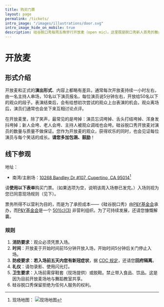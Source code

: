```yaml
---
title: 购买门票
layout: page
permalink: /tickets/
intro_image: "/images/illustrations/door.svg"
intro_image_hide_on_mobile: true
description: 硅谷脱口秀每周五晚举行开放麦（open mic）。这里既是脱口秀新人首秀的舞台，也是脱口秀老司机试炼新段子、打磨老段子的地方。
---
```


# 开放麦

## 形式介绍

开放麦和正式的**演出形式**、内容上都略有差异。通常每次开放麦持续一小时左右，由一名主持人串场，10名以下演员报名，每位演员说5分钟左右，开放给50名以下的观众的段子。表演结束后，会有给想初次尝试的观众上台表演的机会。观众离场后，演员们通常也会坐下来互相讨论点评。

在开放麦里，除了笑声，最常见的是垮掉：演员忘词垮掉、舌头打结垮掉、浑身发抖垮掉；新人会垮、老人会垮、主持人被观众调戏也会垮。硅谷脱口秀开放麦对演员的数量与质量不做保证。您作为开放麦的观众，获得欢乐的同时，也会见证每位演员与每个笑话的成长。**请您多加包涵、鼓励**！

## 线下参观

地址：
* 南湾/主剧场：[10268 Bandley Dr #107, Cupertino, CA 95014](https://goo.gl/maps/jX5B63r57Z4FgiDE7)[^1]

请**使用以下表单**购买门票。（如果选项为空，说明该周入场劵已发完。）入场则视为您已同意现场规则（见下）。

<div id="miniextensions-iframe-embed-EIlQstT4R43zFOnPULWT"></div><script src="https://api.miniextensions.com/v1/iframe-embed/EIlQstT4R43zFOnPULWT.js?absoluteShareUrl=https://app.miniextensions.com/form/Ideq2XodTAOZ5vpL4qiZ?prefill_quantity=1"></script>

票务所得不以营利为目的，而是为了承担成本——《硅谷脱口秀》由[P&Y基金会][py]承办，而[P&Y基金会][py]是一个 [501(c)(3)][c3] 非营利组织。为了可持续发展，还请您慷慨解囊。

### 规则
1. **消防要求**：观众必须凭票入场。
2. **时间**：开放麦于开始时间前15分钟开放入场，开始时间5分钟后关门停止入场。
3. **防疫要求**：**若入场前五天内您有新冠症状**，据 [CDC 规定](https://www.cdc.gov/media/releases/2021/s1227-isolation-quarantine-guidance.html)，还请您**回府隔离**。
4. **礼仪**：请勿录影、使用闪光灯。
5. **卫生要求**：入场前需穿鞋套（现场提供）或脱鞋。禁止带入食品、饮品。这是因为目前开放麦场地与舞蹈教室共享。
6. 硅谷脱口秀保留拒绝为任何人服务的权利。


[^1]: 现场地图： ![现场地图](https://img.evbuc.com/https%3A%2F%2Fcdn.evbuc.com%2Fimages%2F178277809%2F162192358328%2F1%2Foriginal.20211102-062751?h=2000&w=720&auto=format%2Ccompress&q=75&sharp=10&s=0fb060d947437676634a9788247c8106)

[py]: https://www.pandyfoundation.org/causes/
[c3]: https://www.irs.gov/charities-non-profits/charitable-organizations/exemption-requirements-501c3-organizations
